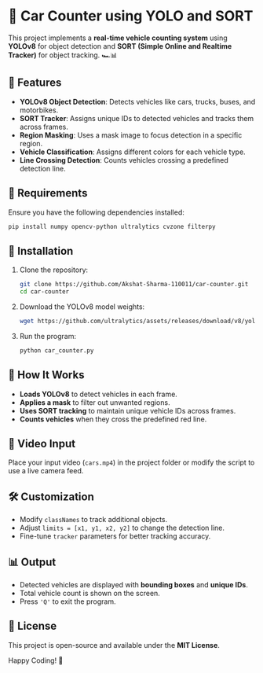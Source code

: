 # 🚗 Car Counter using YOLO and SORT

This project implements a **real-time vehicle counting system** using **YOLOv8** for object detection and **SORT (Simple Online and Realtime Tracker)** for object tracking. 🏎️📊

## 📌 Features
- **YOLOv8 Object Detection**: Detects vehicles like cars, trucks, buses, and motorbikes.
- **SORT Tracker**: Assigns unique IDs to detected vehicles and tracks them across frames.
- **Region Masking**: Uses a mask image to focus detection in a specific region.
- **Vehicle Classification**: Assigns different colors for each vehicle type.
- **Line Crossing Detection**: Counts vehicles crossing a predefined detection line.

## 📂 Requirements
Ensure you have the following dependencies installed:
```bash
pip install numpy opencv-python ultralytics cvzone filterpy
```

## 🔧 Installation
1. Clone the repository:
   ```bash
   git clone https://github.com/Akshat-Sharma-110011/car-counter.git
   cd car-counter
   ```
2. Download the YOLOv8 model weights:
   ```bash
   wget https://github.com/ultralytics/assets/releases/download/v8/yolov8l.pt
   ```
3. Run the program:
   ```bash
   python car_counter.py
   ```

## 🚀 How It Works
- **Loads YOLOv8** to detect vehicles in each frame.
- **Applies a mask** to filter out unwanted regions.
- **Uses SORT tracking** to maintain unique vehicle IDs across frames.
- **Counts vehicles** when they cross the predefined red line.

## 🎥 Video Input
Place your input video (`cars.mp4`) in the project folder or modify the script to use a live camera feed.

## 🛠️ Customization
- Modify `classNames` to track additional objects.
- Adjust `limits = [x1, y1, x2, y2]` to change the detection line.
- Fine-tune `tracker` parameters for better tracking accuracy.

## 📊 Output
- Detected vehicles are displayed with **bounding boxes** and **unique IDs**.
- Total vehicle count is shown on the screen.
- Press `'Q'` to exit the program.

## 📜 License
This project is open-source and available under the **MIT License**.

Happy Coding! 🚀


